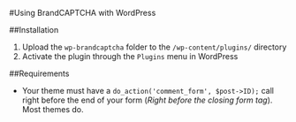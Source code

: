 #Using BrandCAPTCHA with WordPress

##Installation

1. Upload the `wp-brandcaptcha` folder to the `/wp-content/plugins/` directory
2. Activate the plugin through the `Plugins` menu in WordPress

##Requirements

* Your theme must have a `do_action('comment_form', $post->ID);` call right before the end of your form (*Right before the closing form tag*). Most themes do.

